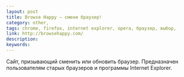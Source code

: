 ```yaml
---
layout: post
title: Browse Happy — смени браузер!
category: other, 
tags: chrome, firefox, internet explorer, opera, браузер, выбор, 
link: http://browsehappy.com/
description: 
keywords: 
---
```


<p>Сайт, призывающий сменить или обновить браузер. Предназначен пользователям старых браузеров и программы Internet Explorer.</p>
